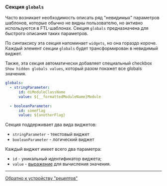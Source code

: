 ### Секция `globals`

Часто возникает необходимость описать ряд "невидимых" параметров шаблонов, которые обычно 
не видны пользователю, но активно используются в FTL-шаблонах. Секция `globals` предназначена 
для быстрого описания таких параметров.

По синтаксису эта секция напоминает `widgets`, но она гораздо короче.
Каждый элемент секции `globals` будет трансформирован в невидимый виджет. 

Также, эта секция автоматически добавляет специальный checkbox `Show hidden globals values`, 
который разом покажет все globals значения. 

```yaml
globals:
  - stringParameter:
      id: diModuleClassName
      value: ${__formattedModuleName}Module
      
  - booleanParameter:
      id: someFlag
      value: ${anotherFlag}
```

Секция поддерживает два вида виджетов:

- `stringParameter` - текстовый виджет
- `booleanParameter` - логический виджет

Каждый виджет имеет всего два параметра:

- `id` - уникальный идентификатор виджета;
- `value` - [выражение](../EXPRESSIONS.md) для вычисления значения. 

---

[Обратно к устройству "рецептов"](../RECIPE_CONTENT.md)